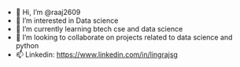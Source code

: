 - 👋 Hi, I’m @raaj2609
- 👀 I’m interested in Data science
- 🌱 I’m currently learning btech cse and data science
- 💞️ I’m looking to collaborate on projects related to data science and python
- 📫 Linkedin: https://www.linkedin.com/in/lingrajsg
